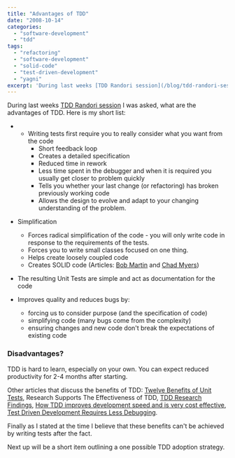 ```yaml
---
title: "Advantages of TDD"
date: "2008-10-14"
categories: 
  - "software-development"
  - "tdd"
tags: 
  - "refactoring"
  - "software-development"
  - "solid-code"
  - "test-driven-development"
  - "yagni"
excerpt: 'During last weeks [TDD Randori session](/blog/tdd-randori-session) I was asked, what'
---
```


During last weeks [TDD Randori session](/blog/tdd-randori-session) I was asked, what are the advantages of TDD. Here is my short list:

- - Writing tests first require you to really consider what you want from the code
    - Short feedback loop
    - Creates a detailed specification
    - Reduced time in rework
    - Less time spent in the debugger and when it is required you usually get closer to problem quickly
    - Tells you whether your last change (or refactoring) has broken previously working code
    - Allows the design to evolve and adapt to your changing understanding of the problem.

- Simplification
    - Forces radical simplification of the code - you will only write code in response to the requirements of the tests.
    - Forces you to write small classes focused on one thing.
    - Helps create loosely coupled code
    - Creates SOLID code (Articles: [Bob Martin](external:https://butunclebob.com/ArticleS.UncleBob.PrinciplesOfOod) and [Chad Myers](external:https://lostechies.com/chadmyers/2008/03/08/pablo-s-topic-of-the-month-march-solid-principles/))
- The resulting Unit Tests are simple and act as documentation for the code
- Improves quality and reduces bugs by:
    - forcing us to consider purpose (and the specification of code)
    - simplifying code (many bugs come from the complexity)
    - ensuring changes and new code don't break the expectations of existing code

### Disadvantages?

TDD is hard to learn, especially on your own. You can expect reduced productivity for 2-4 months after starting.

Other articles that discuss the benefits of TDD: [Twelve Benefits of Unit Tests](external:http://sd.jtimothyking.com/2006/07/11/twelve-benefits-of-writing-unit-tests-first/), Research Supports The Effectiveness of TDD, [TDD Research Findings](external:https://weblogs.asp.net/mhawley/114005), [How TDD improves development speed and is very cost effective](external:https://danbunea.blogspot.com/2005/09/how-tdd-improves-development-speed-and.html), [Test Driven Development Requires Less Debugging](external:https://www.thekua.com/atwork/2007/10/test-driven-development-requires-less-debugging/).

Finally as I stated at the time I believe that these benefits can't be achieved by writing tests after the fact.

Next up will be a short item outlining a one possible TDD adoption strategy.

